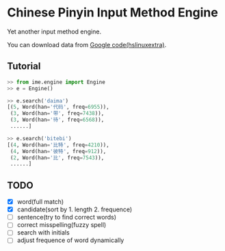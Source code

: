 # Chinese Pinyin Input Method Engine

Yet another input method engine.

You can download data from [Google code(hslinuxextra)](https://code.google.com/archive/p/hslinuxextra/downloads).

## Tutorial

```py
>> from ime.engine import Engine
>> e = Engine()

>> e.search('daima')
[(5, Word(han='代码', freq=6955)),
 (3, Word(han='带', freq=7438)),
 (3, Word(han='待', freq=6568)),
 ......]

>> e.search('bitebi')
[(4, Word(han='比特', freq=4210)),
 (4, Word(han='彼特', freq=912)),
 (2, Word(han='比', freq=7543)),
 ......]
```

## TODO

- [x] word(full match)
- [x] candidate(sort by 1. length 2. frequence)
- [ ] sentence(try to find correct words)
- [ ] correct misspelling(fuzzy spell)
- [ ] search with initials
- [ ] adjust frequence of word dynamically
